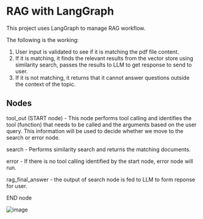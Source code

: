 # RAG with LangGraph

This project uses LangGraph to manage RAG workflow.

The following is the working:

1. User input is validated to see if it is matching the pdf file content.
2. If it is matching, it finds the relevant results from the vector store using similarity search, passes the results to LLM to get response to send to user.
3. If it is not matching, it returns that it cannot answer questions outside the context of the topic.

## Nodes

tool_out (START node) - This node performs tool calling and identifies the tool (function) that needs to be called and the arguments based on the user query. This information will be used to decide whether we move to the search or error node.

search - Performs similarity search and returns the matching documents.

error - If there is no tool calling identified by the start node, error node will run.

rag_final_answer - the output of search node is fed to LLM to form reponse for user.

END node


![image](https://github.com/user-attachments/assets/641cd11d-4bb4-4178-acac-bfa3c84a8132)
